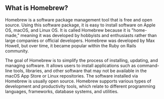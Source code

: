## What is Homebrew?

Homebrew is a software package management tool that is free and open source. Using this software package, it is easy to install software on Apple OS, macOS, and Linux OS. It is called Homebrew because it is "home-made," meaning it was developed by hobbyists and enthusiasts rather than large companies or official developers. Homebrew was developed by Max Howell, but over time, it became popular within the Ruby on Rails community.

The goal of Homebrew is to simplify the process of installing, updating, and managing software. It allows users to install applications such as command-line tools, libraries, and other software that may not be available in the macOS App Store or Linux repositories. The software installed via Homebrew is usually open source. Homebrew supports various types of development and productivity tools, which relate to different programming languages, frameworks, database systems, and utilities.
